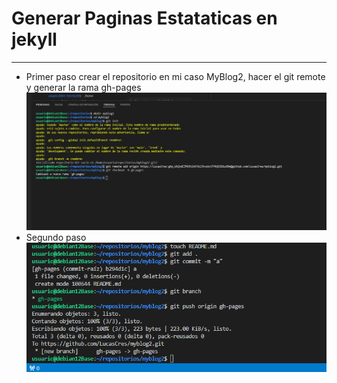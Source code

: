 # Generar Paginas Estataticas en jekyll
---
+ Primer paso crear el repositorio en mi caso MyBlog2, hacer el git remote y generar la rama gh-pages
  ![Imagen](imgJK/3.png)
+ Segundo paso
  ![Imagen](imgJK/4.png) 
